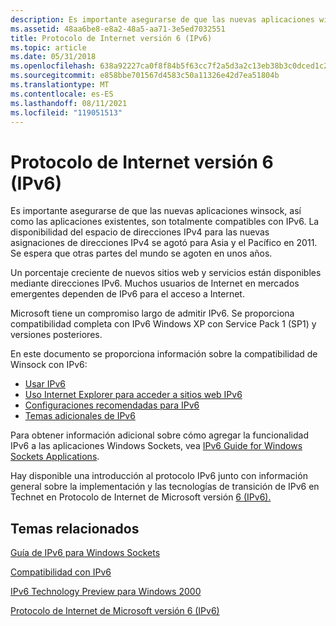 ```yaml
---
description: Es importante asegurarse de que las nuevas aplicaciones winsock, así como las aplicaciones existentes, son totalmente compatibles con IPv6.
ms.assetid: 48aa6be8-e8a2-48a5-aa71-3e5ed7032551
title: Protocolo de Internet versión 6 (IPv6)
ms.topic: article
ms.date: 05/31/2018
ms.openlocfilehash: 638a92227ca0f8f84b5f63cc7f2a5d3a2c13eb38b3c0dced1c241933815ef46e
ms.sourcegitcommit: e858bbe701567d4583c50a11326e42d7ea51804b
ms.translationtype: MT
ms.contentlocale: es-ES
ms.lasthandoff: 08/11/2021
ms.locfileid: "119051513"
---
```

# <a name="internet-protocol-version-6-ipv6"></a>Protocolo de Internet versión 6 (IPv6)

Es importante asegurarse de que las nuevas aplicaciones winsock, así como las aplicaciones existentes, son totalmente compatibles con IPv6. La disponibilidad del espacio de direcciones IPv4 para las nuevas asignaciones de direcciones IPv4 se agotó para Asia y el Pacífico en 2011. Se espera que otras partes del mundo se agoten en unos años.

Un porcentaje creciente de nuevos sitios web y servicios están disponibles mediante direcciones IPv6. Muchos usuarios de Internet en mercados emergentes dependen de IPv6 para el acceso a Internet.

Microsoft tiene un compromiso largo de admitir IPv6. Se proporciona compatibilidad completa con IPv6 Windows XP con Service Pack 1 (SP1) y versiones posteriores.

En este documento se proporciona información sobre la compatibilidad de Winsock con IPv6:

-   [Usar IPv6](using-ipv6-2.md)
-   [Uso Internet Explorer para acceder a sitios web IPv6](using-internet-explorer-to-access-ipv6-web-sites-2.md)
-   [Configuraciones recomendadas para IPv6](recommended-configurations-2.md)
-   [Temas adicionales de IPv6](additional-topics-2.md)

Para obtener información adicional sobre cómo agregar la funcionalidad IPv6 a las aplicaciones Windows Sockets, vea [IPv6 Guide for Windows Sockets Applications](ipv6-guide-for-windows-sockets-applications-2.md).

Hay disponible una introducción al protocolo IPv6 junto con información general sobre la implementación y las tecnologías de transición de IPv6 en Technet en Protocolo de Internet de Microsoft versión [6 (IPv6).](/previous-versions/windows/it-pro/windows-server-2008-R2-and-2008/dd379473(v=ws.10))

## <a name="related-topics"></a>Temas relacionados

<dl> <dt>

[Guía de IPv6 para Windows Sockets](ipv6-guide-for-windows-sockets-applications-2.md)
</dt> <dt>

[Compatibilidad con IPv6](ipv6-support-2.md)
</dt> <dt>

[IPv6 Technology Preview para Windows 2000](https://www.microsoft.com/downloads/details.aspx?FamilyID=27b1e6a6-bbdd-43c9-af57-dae19795a088)
</dt> <dt>

[Protocolo de Internet de Microsoft versión 6 (IPv6)](/previous-versions/windows/it-pro/windows-server-2008-R2-and-2008/dd379473(v=ws.10))
</dt> </dl>

 

 
